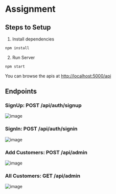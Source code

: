 # Assignment

## Steps to Setup

1. Install dependencies

```bash
npm install
```

2. Run Server

```bash
npm start
```

You can browse the apis at <http://localhost:5000/api>

## Endpoints

### SignUp: POST /api/auth/signup
![image](https://user-images.githubusercontent.com/34943727/165292147-237747dc-a527-4439-a6fa-a010474549a2.png)
### SignIn: POST /api/auth/signin
![image](https://user-images.githubusercontent.com/34943727/165292673-651eada6-4e41-49ea-81d0-7cf77b0b927b.png)
### Add Customers: POST /api/admin
![image](https://user-images.githubusercontent.com/34943727/165295172-a7d84689-87ee-45bf-8b53-76260f58c6eb.png)
### All Customers: GET /api/admin
![image](https://user-images.githubusercontent.com/34943727/165295291-ef57fbf4-7cd8-4bfe-9e4e-009a0f5ee6f0.png)



